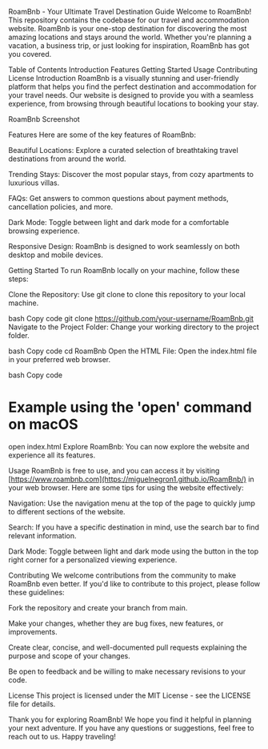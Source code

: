 RoamBnb - Your Ultimate Travel Destination Guide
Welcome to RoamBnb! This repository contains the codebase for our travel and accommodation website. RoamBnb is your one-stop destination for discovering the most amazing locations and stays around the world. Whether you're planning a vacation, a business trip, or just looking for inspiration, RoamBnb has got you covered.

Table of Contents
Introduction
Features
Getting Started
Usage
Contributing
License
Introduction
RoamBnb is a visually stunning and user-friendly platform that helps you find the perfect destination and accommodation for your travel needs. Our website is designed to provide you with a seamless experience, from browsing through beautiful locations to booking your stay.

RoamBnb Screenshot

Features
Here are some of the key features of RoamBnb:

Beautiful Locations: Explore a curated selection of breathtaking travel destinations from around the world.

Trending Stays: Discover the most popular stays, from cozy apartments to luxurious villas.

FAQs: Get answers to common questions about payment methods, cancellation policies, and more.

Dark Mode: Toggle between light and dark mode for a comfortable browsing experience.

Responsive Design: RoamBnb is designed to work seamlessly on both desktop and mobile devices.

Getting Started
To run RoamBnb locally on your machine, follow these steps:

Clone the Repository: Use git clone to clone this repository to your local machine.

bash
Copy code
git clone https://github.com/your-username/RoamBnb.git
Navigate to the Project Folder: Change your working directory to the project folder.

bash
Copy code
cd RoamBnb
Open the HTML File: Open the index.html file in your preferred web browser.

bash
Copy code
# Example using the 'open' command on macOS
open index.html
Explore RoamBnb: You can now explore the website and experience all its features.

Usage
RoamBnb is free to use, and you can access it by visiting [https://www.roambnb.com](https://miguelnegron1.github.io/RoamBnb/) in your web browser. Here are some tips for using the website effectively:

Navigation: Use the navigation menu at the top of the page to quickly jump to different sections of the website.

Search: If you have a specific destination in mind, use the search bar to find relevant information.

Dark Mode: Toggle between light and dark mode using the button in the top right corner for a personalized viewing experience.

Contributing
We welcome contributions from the community to make RoamBnb even better. If you'd like to contribute to this project, please follow these guidelines:

Fork the repository and create your branch from main.

Make your changes, whether they are bug fixes, new features, or improvements.

Create clear, concise, and well-documented pull requests explaining the purpose and scope of your changes.

Be open to feedback and be willing to make necessary revisions to your code.

License
This project is licensed under the MIT License - see the LICENSE file for details.

Thank you for exploring RoamBnb! We hope you find it helpful in planning your next adventure. If you have any questions or suggestions, feel free to reach out to us. Happy traveling!
